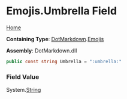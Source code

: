 # Emojis\.Umbrella Field

[Home](../../../README.md)

**Containing Type**: [DotMarkdown](../../README.md)\.[Emojis](../README.md)

**Assembly**: DotMarkdown\.dll

```csharp
public const string Umbrella = ":umbrella:"
```

### Field Value

System\.[String](https://docs.microsoft.com/en-us/dotnet/api/system.string)